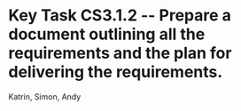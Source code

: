 # Key Task CS3.1.2 -- Prepare a document outlining all the requirements and the plan for delivering the requirements.
Katrin, Simon, Andy
